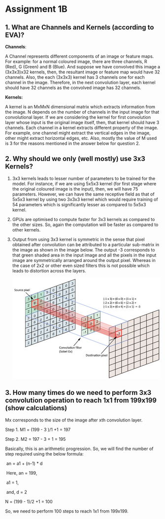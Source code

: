 # Assignment 1B 

## 1. What are Channels and Kernels (according to EVA)?

**Channels**: 

A Channel represents different components of an image or feature maps. For example: for a normal coloured image, there are three channels, R (Red), G (Green) and B (Blue). And suppose we have convolved this image a (3x3x3)x32 kernels, then, the resultant image or feature map would have 32 channels. Also, the   each (3x3x3)  kernel has 3 channels one for each channel in the image. Therefore, in the next convolution layer, each kernel should have 32 channels as the convolved image has 32 channels.

**Kernels:**

A kernel is an MxMxN dimensional matrix which extracts information from the image. N depends on the number of channels in the input image for that convolutional layer. If we are considering the kernel for first convolution layer whose input is the original image itself, then, that kernel should have 3 channels. Each channel in a kernel extracts different property of the image. For example, one channel might extract the vertical edges in the image, other might extract horizontal edges, etc. Also, mostly the value of M used is 3 for the reasons mentioned in the answer below for question 2. 

## 2. Why should we only (well mostly) use 3x3 Kernels?

1. 3x3 kernels leads to lesser number of parameters to be trained for the model. For instance, if we are using 5x5x3 kernel (for first stage where the original coloured image is the input), then, we will have 75 parameters. However, we can have the same receptive field as that of 5x5x3 kernel by using two 3x3x3 kernel which would require training of 54 parameters which is significantly lesser as compared to 5x5x3 kernel.

2. GPUs are optimised to compute faster for 3x3 kernels as compared to the other sizes. So, again the computation will be faster as compared to other kernels.

3. Output from using 3x3 kernel is symmetric in the sense that pixel obtained after convolution can be attributed to a particular sub-matrix in the image as shown in the image below. The output -3 corresponds to that green shaded area in the input image and all the pixels in the input image are symmetrically arranged around the output pixel. Whereas in the case of 2x2 or other even sized filters this is not possible which leads to distortion across the layers.  

   ![sym_3x3](sym_3x3.png)

## 3. How many times do we need to perform 3x3 convolution operation to reach 1x1 from 199x199 (show calculations)

Mx corresponds to the size of the image after xth convolution layer.

Step 1. M1  = (199 - 3 )/1 +1 = 197

Step 2. M2 = 197 - 3 + 1 = 195

Basically, this is an arithmetic progression. So, we will find the number of step required using the below formula:

​	an = a1 + (n-1) * d

​	Here, an = 199,

​		a1 = 1, 

​		and, d  = 2  

N = (199 - 1)/2 +1 = 100

So, we need to perform 100 steps to reach 1x1 from 199x199.